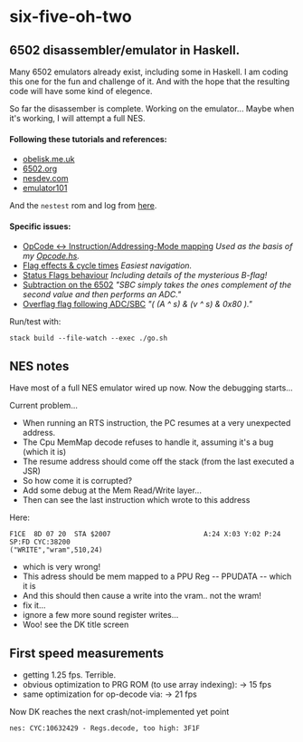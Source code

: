 # six-five-oh-two

## 6502 disassembler/emulator in Haskell.

Many 6502 emulators already exist, including some in Haskell. I am coding this one for the fun and challenge of it. And with the hope that the resulting code will have some kind of elegence.

So far the disassember is complete. Working on the emulator...
Maybe when it's working, I will attempt a full NES.

#### Following these tutorials and references:

- [obelisk.me.uk](http://www.obelisk.me.uk/6502/index.html)
- [6502.org](http://www.6502.org/tutorials/6502opcodes.html)
- [nesdev.com](https://wiki.nesdev.com/w/index.php/CPU)
- [emulator101](http://www.emulator101.com)

And the `nestest` rom and log from
[here](https://wiki.nesdev.com/w/index.php/Emulator_tests).

#### Specific issues:

- [OpCode <-> Instruction/Addressing-Mode mapping](http://www.emulator101.com/reference/6502-reference.html)
*Used as the basis of my [Opcode.hs](https://github.com/Nick-Chapman/six-five-oh-two/blob/master/src/Six502/OpCode.hs).*
- [Flag effects & cycle times](http://www.obelisk.me.uk/6502/reference.html)
*Easiest navigation.*
- [Status Flags behaviour](https://wiki.nesdev.com/w/index.php/Status_flags)
*Including details of the mysterious B-flag!*
- [Subtraction on the 6502](http://www.righto.com/2012/12/the-6502-overflow-flag-explained.html)
*"SBC simply takes the ones complement of the second value and then performs an ADC."*
- [Overflag flag following ADC/SBC](http://forums.nesdev.com/viewtopic.php?t=6331)
*"( (A ^ s) & (v ^ s) & 0x80 )."*

Run/test with:

    stack build --file-watch --exec ./go.sh


## NES notes

Have most of a full NES emulator wired up now. Now the debugging starts...

Current problem...

- When running an RTS instruction, the PC resumes at a very unexpected address.
- The Cpu MemMap decode refuses to handle it, assuming it's a bug (which it is)
- The resume address should come off the stack (from the last executed a JSR)
- So how come it is corrupted?
- Add some debug at the Mem Read/Write layer...
- Then can see the last instruction which wrote to this address

Here:

    F1CE  8D 07 20  STA $2007                       A:24 X:03 Y:02 P:24 SP:FD CYC:38200
    ("WRITE","wram",510,24)

- which is very wrong!
- This adress should be mem mapped to a PPU Reg -- PPUDATA -- which it is
- And this should then cause a write into the vram.. not the wram!
- fix it...
- ignore a few more sound register writes...
- Woo! see the DK title screen


## First speed measurements

- getting 1.25 fps. Terrible.
- obvious optimization to PRG ROM (to use array indexing): -> 15 fps
- same optimization for op-decode via: -> 21 fps

Now DK reaches the next crash/not-implemented yet point

    nes: CYC:10632429 - Regs.decode, too high: 3F1F
